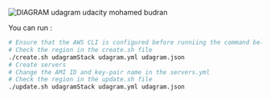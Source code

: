 
![DIAGRAM udagram udacity mohamed budran](https://user-images.githubusercontent.com/83536630/181767454-ee18e0a4-7347-4170-a8fd-288cf3eff710.jpeg)

You can run :
```bash
# Ensure that the AWS CLI is configured before runniing the command below
# Check the region in the create.sh file
./create.sh udagramStack udagram.yml udagram.json
# Create servers
# Change the AMI ID and key-pair name in the servers.yml
# Check the region in the update.sh file
./update.sh udagramStack udagram.yml udagram.json
```
